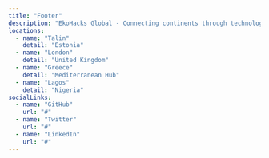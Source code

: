 ```yaml
---
title: "Footer"
description: "EkoHacks Global - Connecting continents through technology"
locations:
  - name: "Talin"
    detail: "Estonia"
  - name: "London"
    detail: "United Kingdom"
  - name: "Greece"
    detail: "Mediterranean Hub"
  - name: "Lagos"
    detail: "Nigeria"
socialLinks:
  - name: "GitHub"
    url: "#"
  - name: "Twitter"
    url: "#"
  - name: "LinkedIn"
    url: "#"
---
```

